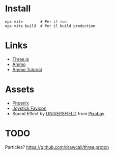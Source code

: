 

# Install

    npx vite        # Per il run
    npx vite build  # Per il build production


# Links

* [Three.js](https://threejs.org/docs/#manual/en/introduction/Installation)
* [Ammo](https://github.com/kripken/ammo.js/blob/main/examples/webgl_demo_vehicle/index.html)
* [Ammo Tutorial](https://medium.com/@bluemagnificent/intro-to-javascript-3d-physics-using-ammo-js-and-three-js-dd48df81f591)


# Assets

* [Phoenix](https://sketchfab.com/3d-models/phoenix-bird-844ba0cf144a413ea92c779f18912042)
* [Joystick Favicon](https://icons8.com/icon/36501/joystick)
* Sound Effect by <a href="https://pixabay.com/users/universfield-28281460/?utm_source=link-attribution&utm_medium=referral&utm_campaign=music&utm_content=121085">UNIVERSFIELD</a> from <a href="https://pixabay.com/sound-effects//?utm_source=link-attribution&utm_medium=referral&utm_campaign=music&utm_content=121085">Pixabay</a>

# TODO
Particles? https://github.com/drawcall/three.proton
